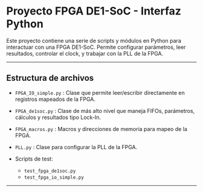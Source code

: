 # Proyecto FPGA DE1-SoC - Interfaz Python

Este proyecto contiene una serie de scripts y módulos en Python para interactuar con una FPGA DE1-SoC. Permite configurar parámetros, leer resultados, controlar el clock, y trabajar con la PLL de la FPGA.

---

## Estructura de archivos

- `FPGA_IO_simple.py` : Clase que permite leer/escribir directamente en registros mapeados de la FPGA.  
- `FPGA_de1soc.py` : Clase de más alto nivel que maneja FIFOs, parámetros, cálculos y resultados tipo Lock-In.  
- `FPGA_macros.py` : Macros y direcciones de memoria para mapeo de la FPGA.  
- `PLL.py` : Clase para configurar la PLL de la FPGA.  

- Scripts de test:  
  - `test_fpga_de1soc.py`  
  - `test_fpga_io_simple.py`  

---

